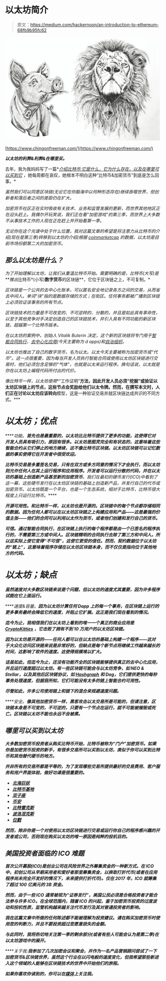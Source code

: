# 以太坊简介

> 原文：<https://medium.com/hackernoon/an-introduction-to-ethereum-68fb9b95fc62>

![](img/89d2da6d5f88d3791c17911d2db38149.png)

[https://www.chingonfreeman.com/](https://www.chingonfreeman.com/)

***以太坊的利弊&利弊&在哪里买。***

去年，我为我妈妈写了一篇*[*介绍比特币:它是什么，它为什么存在，以及在哪里可以买到它*](https://hackernoon.com/an-introduction-to-bitcoin-what-it-is-why-it-exists-where-to-buy-it-6f2b17b548ad) ，她每周都在哀叹，她根本不明白这种“比特币&加密货币”到底是怎么回事。*

*虽然我们可以同意区块链(无论它在你脑海中以何种形态存在)继续吞噬世界，但创新者和落后者之间的差距仍在扩大。*

*加密货币社区正在实时吸收有关技术、业务和监管发展的更新，而世界其他地区正在迎头赶上。我偶尔开玩笑说，我们正在看“加密游戏”的第三季，而世界上大多数不从事技术工作的人现在正在赶上并开始看第一季。*

*无论你在这个光谱中处于什么位置，我对这篇文章的希望是将注意力从比特币的介绍(现在是第三季)转移到以太坊的介绍(根据 [coinmarketcap](https://coinmarketcap.com/) 的数据，以太坊是目前市场份额第二大的加密货币。*

## ***那么以太坊是什么？***

*为了开始理解以太坊，让我们从重温比特币开始。需要明确的是，*比特币*(大写)是**推出*比特币*(小写)**数字货币**的区块链**，它位于区块链之上，不可复制。*

*区块链是一个公共的去中心化账本，可以匿名安全地记录各方之间的交易，从而省去中间人。单词“块”指的是数据存储的方式；在街区。任何事务都被广播到区块链上必须验证该事务的所有节点。*

*区块链技术的力量是不可改变的、不可逆转的、分散的，并且是如此具有革命性，以至于其他竞争对手决定创造自己的区块链技术，并引入具有不同功能的新区块链，超越第一个比特币版本。*

*在以太坊的案例中，创始人 Vitalik Buterin 决定，这个新的区块链将专门用于[智能合同执行](https://www.coindesk.com/information/ethereum-smart-contracts-work/)、[去中心化应用](https://www.coindesk.com/information/what-is-a-decentralized-application-dapp/)(今天主要称为 d apps)和[自治组织](https://www.coindesk.com/information/what-is-a-dao-ethereum/)。*

*以太坊也推出了自己的数字货币，名为以太。以太今天主要被称为加密货币或“代币”。这一点很重要，因为每当开发人员执行智能合同或使用以太坊区块链进行交易时，他们必须包含足够的“气体”，也就是以太来运行程序。换句话说，以太就是你在以太坊上编程代码所付出的代价。*

*像比特币一样，以太坊使用**“工作证明”**方法，因此开发人员必须“挖掘”或验证以太坊区块链上的节点，这些节点会奖励给他们以太令牌。然而，在撰写本文时，人们正在讨论以太坊应该转向**模型，这是一种验证交易并就区块链达成共识的不同方式。***

# *****以太坊；优点*****

*****功能。**首先也是最重要的，以太坊比比特币提供了更多的功能，这使得它对开发人员具有吸引力，原因有很多。以太坊是*图灵完全*和*有状态*的，这意味着这些智能合约从它们停止的地方继续，这不像比特币区块链。以太坊区块链可以记忆数据的事实使得它在开发者中很受欢迎。***

***比特币交易是多重签名交易，只有在双方或多方同意的情况下才会执行，而以太坊则允许任何人在其上运行程序和应用程序。开发者可以运行分散的代码，并在以太坊的基础上创造新产品甚至新的加密货币**。我们在最初的硬币发行(ICO)中看到了这一幕，这些硬币发行在以太坊区块链的基础上创造新产品，并发行自己的代币或加密货币。以太坊既是一个平台，也是一个生态系统，相对于比特币，比特币很大程度上只运行比特币。*****

***开源可用性。和比特币一样，以太坊也是开源的。区块链中的每个节点都存储相同的数据。因为任何人都可以在以太坊区块链之上构建应用和产品——这是最强的价值主张——他们的合同可以利用以太作为货币，或者他们创建和发行自己的货币。***

*****可信。**通过智能合同执行，在区块链上执行的每个程序都是由一个已签名的程序执行的，不需要第三方或中间人。区块链精明的合同执行去除了第三方和中间人。所以这实际上使它变得“不可信”，这使它更受**的信任。然而，契约数据位于以太坊的“链上”，这意味着程序存储在以太坊区块链本身，而不仅仅是指向位于其他地方的代码。*****

# *****以太坊；缺点*****

***虽然速度对大多数区块链来说是个问题，但以太坊的速度尤其重要，因为许多程序试图在它上面运行。***

*****速度&容量。**因为以太坊计算任何 Dapp 上的每一个事务，在区块链上运行的更多事务最终会降低它的速度，并阻止它扩展。这正是我们现在看到的情况。***

***迄今为止，我相信我们在以太坊上看到的唯一一个真正的商业应用是 [CryptoKitties](https://www.cryptokitties.co/) ，它击败了拥有不到 10 万用户的以太坊区块链。***

***因为以太坊是开源的——任何人都可以在以太坊的基础上构建一个程序——这对于大众化访问区块链来说是非常好的，但缺点是每个新节点将继续工作越来越长的时间，这影响了软件的速度。这使得规模难以扩大。***

***话虽如此，但迄今为止，还没有功能齐全的区块链能够提供真正的去中心化应用，并且运行速度超过以太坊。有一些区块链可能会与以太坊竞争，如 NEO & Stellar，以及其他后区块链协议，如 [Hashgraph](https://www.coindesk.com/information/what-is-a-dao-ethereum/) 和 Dag，它们提供更快的每秒事务处理速度，但据我所知，它们可能没有太多的链上智能合约可用性。***

***尽管如此，许多公司使用链上和链下的混合来规避速度问题。***

*****安全。**像其他加密货币一样，黑客攻击以太交易所是可能的，但请注意，区块链本身是不可变的，不可逆的，只要有一个节点在运行，就不可能被摧毁或死亡。区块链以太坊不能也永远不会被黑。***

## *****哪里可以买到以太坊*****

***大多数加密货币投资者从购买比特币开始，比特币被称为“门户”加密货币。如果你是加密货币投资的新手，有很多交易所可以买到以太坊，类似于你可以买到比特币和其他替代硬币的地方。***

***并非所有的交易所都是平等的，为了发现哪些交易所提供最好的交易费用、客户服务和用户界面体验，做好功课是很重要的。***

*   ***[北海巨妖](https://www.kraken.com/)***
*   ***[比特币基地](https://www.coinbase.com/join/5620960d88fc153ef700006d)***
*   ***[双子座](https://gemini.com/)***
*   ***[币安](https://www.binance.com/login.html?callback=%2F)***
*   ***[比特雷克斯](https://bittrex.com/)***
*   ***[波洛涅克斯](https://poloniex.com/)***
*   ***[位戳](https://www.bitstamp.net/)***

***然而，除非你是一个对使用以太坊区块链进行交易或运行你自己的程序感兴趣的开发者或公司，否则现在购买以太坊的唯一原因是纯粹的投机目的。***

## *****美国投资者面临的 ICO 难题*****

***首次公开募股(ICO)是创业公司在风险世界之外筹集资金的一种新方式。在 ICO 中，初创公司从早期采用者和爱好者那里筹集资金，以换取打折代币(或者在应用程序尚未完全开发好的情况下，未来提供打折代币)。仅在 2017 年，ICO 就筹集了超过 100 亿美元的 3B 资金。***

***然而，由于一些 ICO 通常被视为“证券发行”，美国公民必须是合格投资者才能合法参与许多 ICO。在全球范围内，随着 ICO 的兴起，鉴于加密货币投资的过度波动和投机性质，监管机构越来越关注代币发行及其对普通投资者的影响。***

***我在这篇文章中所做的任何陈述都不能被理解为投资建议。请在购买加密货币时使用您的判断力，并且不要投资超过您愿意损失的金额。***

***与此同时，我将热切地关注第一季的剩余部分(或者有些人可能会认为是第二季)在以太坊游戏中的展开。***

*****关于我:**我参加了几次加密会议和聚会，并作为一名产品营销顾问尝试了一下加密货币&区块链世界，虽然这个行业在以闪电般的速度变化，但我希望那些新进入这个领域的人能够在区块链技术的世界中开始他们的旅程。***

***如果你喜欢你读到的，你可以在[媒体](/@yasmeenturayhi)上关注我。***